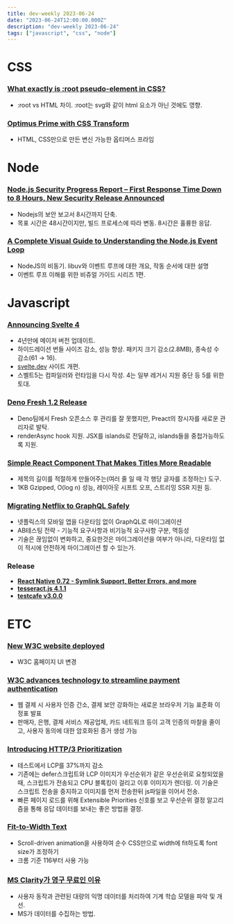 ```yaml
---
title: dev-weekly 2023-06-24
date: "2023-06-24T12:00:00.000Z"
description: "dev-weekly 2023-06-24"
tags: ["javascript", "css", "node"]
---
```

# CSS

### **[What exactly is :root pseudo-element in CSS?](https://www.youtube.com/watch?v=lXUS5E4gqV0)**

- :root vs HTML 차이. :root는 svg와 같이 html 요소가 아닌 것에도 영향.

### **[Optimus Prime with CSS Transform](https://codepen.io/jh3y/pen/MWzwamV)**

- HTML, CSS만으로 만든 변신 가능한 옵티머스 프라임

# Node

### **[Node.js Security Progress Report – First Response Time Down to 8 Hours, New Security Release Announced](https://openjsf.org/blog/2023/06/16/node-js-security-progress-report-first-response-time-down-to-8-hours-new-security-release-announced/)**

- Nodejs의 보안 보고서 8시간까지 단축.
- 목표 시간은 48시간이지만, 빌드 프로세스에 따라 변동. 8시간은 훌륭한 응답.

### **[A Complete Visual Guide to Understanding the Node.js Event Loop](https://www.builder.io/blog/visual-guide-to-nodejs-event-loop)**

- NodeJS의 비동기. libuv와 이벤트 루프에 대한 개요, 작동 순서에 대한 설명
- 이벤트 루프 이해를 위한 비쥬얼 가이드 시리즈 1편.

# Javascript

### **[Announcing Svelte 4](https://svelte.dev/blog/svelte-4)**

- 4년만에 메이저 버전 업데이트.
- 하이드레이션 번들 사이즈 감소, 성능 향상. 패키지 크기 감소(2.8MB), 종속성 수 감소(61 → 16).
- [svelte.dev](http://svelte.dev) 사이트 개편.
- 스벨트5는 컴파일러와 런타임을 다시 작성. 4는 일부 레거시 지원 중단 등 5를 위한 토대.

### **[Deno Fresh 1.2 Release](https://deno.com/blog/fresh-1.2)**

- Deno팀에서 Fresh 오픈소스 후 관리를 잘 못했지만, Preact의 창시자를 새로운 관리자로 발탁.
- renderAsync hook 지원. JSX를 islands로 전달하고, islands들을 중첩가능하도록 지원.

### **[Simple React Component That Makes Titles More Readable](https://react-wrap-balancer.vercel.app/)**

- 제목의 길이를 적절하게 만들어주는(여러 줄 일 때 각 행당 글자를 조정하는) 도구.
- 1KB Gzipped, O(log n) 성능, 레이아웃 시프트 오프, 스트리밍 SSR 지원 등.

### **[Migrating Netflix to GraphQL Safely](https://netflixtechblog.com/migrating-netflix-to-graphql-safely-8e1e4d4f1e72)**

- 넷플릭스의 모바일 앱을 다운타임 없이 GraphQL로 마이그레이션
- AB테스팅 전략 - 기능적 요구사항과 비기능적 요구사항 구분, 멱등성
- 기술은 끊임없이 변화하고, 중요한것은 마이그레이션을 여부가 아니라, 다운타임 없이 적시에 안전하게 마이그레이션 할 수 있는가.

### Release

- **[React Native 0.72 - Symlink Support, Better Errors, and more](https://reactnative.dev/blog/2023/06/21/0.72-metro-package-exports-symlinks)**
- **[tesseract.js 4.1.1](https://github.com/naptha/tesseract.js/releases/tag/v4.1.1)**
- **[testcafe v3.0.0](https://github.com/DevExpress/testcafe/releases/tag/v3.0.0)**

# ETC

### **[New W3C website deployed](https://www.w3.org/news/2023/new-w3c-website-deployed/)**

- W3C 홈페이지 UI 변경

### **[W3C advances technology to streamline payment authentication](https://www.w3.org/press-releases/2023/spc-cr/)**

- 웹 결제 시 사용자 인증 간소, 결제 보안 강화하는 새로운 브라우저 기능 표준화 이정표 발표
- 판매자, 은행, 결제 서비스 제공업체, 카드 네트워크 등이 고객 인증의 마찰을 줄이고, 사용자 동의에 대한 암호화된 증거 생성 가능

### **[Introducing HTTP/3 Prioritization](https://blog.cloudflare.com/better-http-3-prioritization-for-a-faster-web/)**

- 테스트에서 LCP를 37%까지 감소
- 기존에는 defer스크립트와 LCP 이미지가 우선순위가 같은 우선순위로 요청되었을 때, 스크립트가 전송되고 CPU 블록킹이 걸리고 이후 이미지가 렌더링. 이 기술은 스크립트 전송을 중지하고 이미지를 먼저 전송한뒤 js파일을 이어서 전송.
- 빠른 페이지 로드를 위해 Extensible Priorities 신호를 보고 우선순위 결정 알고리즘을 통해 응답 데이터를 보내는 좋은 방법을 결정.

### **[Fit-to-Width Text](https://kizu.dev/fit-to-width-text/)**

- Scroll-driven animation을 사용하여 순수 CSS만으로 width에 fit하도록 font size가 조정하기
- 크롬 기준 116부터 사용 가능

### **[MS Clarity가 영구 무료인 이유](https://clarity.microsoft.com/pricing)**

- 사용자 동작과 관련된 대량의 익명 데이터를 처리하여 기계 학습 모델을 파악 및 개선.
- MS가 데이터를 수집하는 방법.